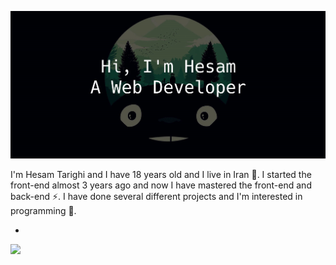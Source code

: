 ![](https://github.com/HesamTarighi/HesamTarighi/blob/main/banner.jpg)

I'm Hesam Tarighi and I have 18 years old and I live in Iran 👦.
I started the front-end almost 3 years ago and now I have mastered the front-end and back-end ⚡.
I have done several different projects and I'm interested in programming 💫.

-

![](https://komarev.com/ghpvc/?username=your-github-username&color=green)
